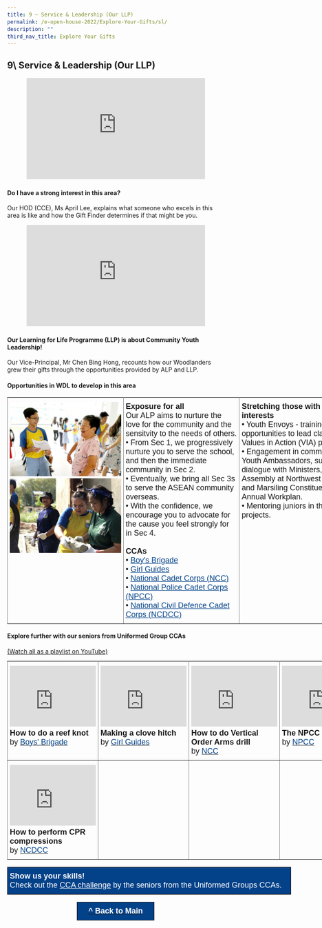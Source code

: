 ```yaml
---
title: 9 – Service & Leadership (Our LLP)
permalink: /e-open-house-2022/Explore-Your-Gifts/sl/
description: ""
third_nav_title: Explore Your Gifts
---
```

## 9\ Service & Leadership (Our LLP)

<center><iframe width="415" height="235" src="https://www.youtube.com/embed/RyRzw7FbIl8" title="WDL Gift Finder Report - Service & Leadership" frameborder="0" allow="accelerometer; autoplay; clipboard-write; encrypted-media; gyroscope; picture-in-picture" allowfullscreen></iframe></center>

#### Do I have a strong interest in this area?

Our HOD (CCE), Ms April Lee, explains what someone who excels in this area is like and how the Gift Finder determines if that might be you.

<center><iframe width="415" height="235" src="https://www.youtube.com/embed/qXI4tRuRMUk" title="Growing gifts through our distinctive programmes" frameborder="0" allow="accelerometer; autoplay; clipboard-write; encrypted-media; gyroscope; picture-in-picture" allowfullscreen></iframe></center>

#### Our Learning for Life Programme (LLP) is about Community Youth Leadership!

Our Vice-Principal, Mr Chen Bing Hong, recounts how our Woodlanders grew their gifts through the opportunities provided by ALP and LLP.

#### Opportunities in WDL to develop in this area

<style type="text/css">
.tg  {border-collapse:collapse;border-spacing:0;margin:0px auto;}
.tg td{border-color:black;border-style:solid;border-width:1px;font-family:Arial, sans-serif;font-size:14px;
  overflow:hidden;padding:10px 5px;word-break:normal;}
.tg th{border-color:black;border-style:solid;border-width:1px;font-family:Arial, sans-serif;font-size:14px;
  font-weight:normal;overflow:hidden;padding:10px 5px;word-break:normal;}
.tg .tg-fuxe{border-color:inherit;font-size:18px;text-align:left;vertical-align:top}
</style>
<table class="tg" style="undefined;table-layout: fixed; width: 810px">
<colgroup>
<col style="width: 270px">
<col style="width: 270px">
<col style="width: 270px">
</colgroup>
<tbody>
  <tr>
    <td class="tg-fuxe"><img src="/images/llp.jpeg" 
     style="width:100%"><br><img src="/images/llp2.jpeg" 
     style="width:100%"></td>
    <td class="tg-fuxe"><span style="font-weight:600;font-style:inherit">Exposure for all</span><br><span style="font-style:inherit">Our ALP aims to nurture the love for the community and the sensitvity to the needs of others.</span><br><span style="font-weight:400;font-style:normal">•</span><span style="font-weight:400;font-style:inherit"> From Sec 1, we progressively nurture you to serve the school, and then the immediate community in Sec 2.</span><br><span style="font-weight:400;font-style:normal">•</span><span style="font-weight:400;font-style:inherit"> Eventually, we bring all Sec 3s to serve the ASEAN community overseas.</span><br><span style="font-weight:400;font-style:normal">•</span><span style="font-weight:400;font-style:inherit"> With the confidence, we encourage you to advocate for the cause you feel strongly for in Sec 4.</span><br><br><span style="font-weight:600;font-style:inherit">CCAs</span><br><span style="font-weight:400;font-style:normal">• </span><a href="/ccas/uniformed-groups/#1" target="_blank" rel="noopener noreferrer"><span style="font-style:inherit;text-decoration:underline;color:#034289">Boy's Brigade</span></a><br><span style="font-weight:400;font-style:normal">• </span><a href="/ccas/uniformed-groups/#2" target="_blank" rel="noopener noreferrer"><span style="font-weight:400;font-style:inherit;text-decoration:underline;color:#034289">Girl Guides</span></a><br><span style="font-weight:400;font-style:normal">• </span><a href="/ccas/uniformed-groups/#3" target="_blank" rel="noopener noreferrer"><span style="font-weight:400;font-style:inherit;text-decoration:underline;color:#034289">National Cadet Corps (NCC)</span></a><br><span style="font-weight:400;font-style:normal">• </span><a href="/ccas/uniformed-groups/#5" target="_blank" rel="noopener noreferrer"><span style="font-weight:400;font-style:inherit;text-decoration:underline;color:#034289">National Police Cadet Corps (NPCC)</span></a><br><span style="font-weight:400;font-style:normal">• </span><a href="/ccas/uniformed-groups/#4" target="_blank" rel="noopener noreferrer"><span style="font-weight:400;font-style:inherit;text-decoration:underline;color:#034289">National Civil Defence Cadet Corps (NCDCC)</span></a><br></td>
    <td class="tg-fuxe"><span style="font-weight:600;font-style:inherit">Stretching those with strong interests</span><br><span style="font-weight:400;font-style:normal">•</span><span style="font-weight:400;font-style:inherit"> Youth Envoys - training and opportunities to lead class Values in Action (VIA) projects.</span><br><span style="font-weight:400;font-style:normal">•</span><span style="font-weight:400;font-style:inherit"> Engagement in community by Youth Ambassadors, such as dialogue with Ministers, Youth Assembly at Northwest CDC, and Marsiling Constituency Annual Workplan.</span><br><span style="font-weight:400;font-style:normal">•</span><span style="font-weight:400;font-style:inherit"> Mentoring juniors in their VIA projects.</span></td>
  </tr>
</tbody>
</table>


#### Explore further with our seniors from Uniformed Group CCAs

[(Watch all as a playlist on YouTube)](https://www.youtube.com/playlist?list=PL3LU17pYOYNI-omxmTYgHQF9ayrm00z8U)

<style type="text/css">
.tg  {border-collapse:collapse;border-spacing:0;margin:0px auto;}
.tg td{border-color:black;border-style:solid;border-width:1px;font-family:Arial, sans-serif;font-size:14px;
  overflow:hidden;padding:10px 5px;word-break:normal;}
.tg th{border-color:black;border-style:solid;border-width:1px;font-family:Arial, sans-serif;font-size:14px;
  font-weight:normal;overflow:hidden;padding:10px 5px;word-break:normal;}
.tg .tg-fuxe{border-color:inherit;font-size:18px;text-align:left;vertical-align:top}
</style>
<table class="tg" style="undefined;table-layout: fixed; width: 800px">
<colgroup>
<col style="width: 200px">
<col style="width: 200px">
<col style="width: 200px">
<col style="width: 200px">
</colgroup>
<tbody>
  <tr>
    <td class="tg-fuxe"><iframe width="200" height="141" src="https://www.youtube.com/embed/MbjgygIQuTw" title="How to do a reef knot (Boys' Brigade)" frameborder="0" allow="accelerometer; autoplay; clipboard-write; encrypted-media; gyroscope; picture-in-picture" allowfullscreen></iframe><span style="font-weight:bold;font-style:normal">How to do a reef knot</span><br><span style="font-weight:400;font-style:normal">by </span><a href="https://woodlandssec.moe.edu.sg/ccas/uniformed-groups/#boys-brigade" target="_blank" rel="noopener noreferrer"><span style="font-weight:inherit;font-style:inherit;color:#034289">Boys' Brigade</span></a></td>
    <td class="tg-fuxe"><iframe width="200" height="141" src="https://www.youtube.com/embed/_3-w_QupSCc" title="Making a clove hitch (Girl Guides)" frameborder="0" allow="accelerometer; autoplay; clipboard-write; encrypted-media; gyroscope; picture-in-picture" allowfullscreen></iframe><span style="font-weight:bold;font-style:normal">Making a clove hitch</span><br>by <a href="https://woodlandssec.moe.edu.sg/ccas/uniformed-groups/#girl-guides" target="_blank" rel="noopener noreferrer"><span style="color:#034289">Girl Guides</span></a></td>
    <td class="tg-fuxe"><iframe width="200" height="141" src="https://www.youtube.com/embed/05LBeJJmp5w" title="How to do Vertical Order Arms drill (NCC)" frameborder="0" allow="accelerometer; autoplay; clipboard-write; encrypted-media; gyroscope; picture-in-picture" allowfullscreen></iframe><span style="font-weight:bold;font-style:normal">How to do Vertical Order Arms drill</span><br>by <a href="https://woodlandssec.moe.edu.sg/ccas/uniformed-groups/#ncc" target="_blank" rel="noopener noreferrer"><span style="font-weight:inherit;font-style:inherit;color:#034289">NCC</span></a></td>
    <td class="tg-fuxe"><iframe width="200" height="141" src="https://www.youtube.com/embed/yrZrmkvd6CY" title="The NPCC Experience (NPCC)" frameborder="0" allow="accelerometer; autoplay; clipboard-write; encrypted-media; gyroscope; picture-in-picture" allowfullscreen></iframe><span style="font-weight:bold;font-style:normal">The NPCC Experience</span><br>by <a href="https://woodlandssec.moe.edu.sg/ccas/uniformed-groups/#npcc" target="_blank" rel="noopener noreferrer"><span style="font-weight:inherit;font-style:inherit;color:#034289">NPCC</span></a></td>
  </tr>
  <tr>
    <td class="tg-fuxe"><iframe width="200" height="141" src="https://www.youtube.com/embed/43IsRDJOnfE" title="How to perform CPR compressions (NCDCC)" frameborder="0" allow="accelerometer; autoplay; clipboard-write; encrypted-media; gyroscope; picture-in-picture" allowfullscreen></iframe><span style="font-weight:bold;font-style:normal">How to perform CPR compressions</span><br>by <a href="https://woodlandssec.moe.edu.sg/ccas/uniformed-groups/#ncdcc" target="_blank" rel="noopener noreferrer"><span style="font-weight:inherit;font-style:inherit;color:#034289">NCDCC</span></a></td>
    <td class="tg-fuxe"></td>
    <td class="tg-fuxe"></td>
    <td class="tg-fuxe"></td>
  </tr>
</tbody>
</table>

<br>

<style type="text/css">
.tg  {border-collapse:collapse;border-spacing:0;margin:0px auto;}
.tg td{border-color:black;border-style:solid;border-width:1px;font-family:Arial, sans-serif;font-size:14px;
  overflow:hidden;padding:10px 5px;word-break:normal;}
.tg th{border-color:black;border-style:solid;border-width:1px;font-family:Arial, sans-serif;font-size:14px;
  font-weight:normal;overflow:hidden;padding:10px 5px;word-break:normal;}
.tg .tg-hqaq{background-color:#034289;color:#ffffff;font-size:18px;text-align:left;vertical-align:top}
</style>
<table class="tg" style="undefined;table-layout: fixed; width: 660px">
<colgroup>
<col style="width: 660px">
</colgroup>
<tbody>
  <tr>
    <td class="tg-hqaq"><span style="font-weight:600;font-style:normal">Show us your skills!</span><br><span style="font-weight:400;font-style:normal">Check out the </span><a href="/e-open-house-2022/cca-challenge/" target="_blank" rel="noopener noreferrer"><span style="font-style:inherit;text-decoration:underline;color:#FFF;background-color:#034289">CCA challenge</span></a> by the seniors from the Uniformed Groups CCAs.</td>
  </tr>
</tbody>
</table>

<br>

<style type="text/css">
.tg  {border-collapse:collapse;border-spacing:0;margin:0px auto;}
.tg td{border-color:black;border-style:solid;border-width:1px;font-family:Arial, sans-serif;font-size:14px;
  overflow:hidden;padding:10px 5px;word-break:normal;}
.tg th{border-color:black;border-style:solid;border-width:1px;font-family:Arial, sans-serif;font-size:14px;
  font-weight:normal;overflow:hidden;padding:10px 5px;word-break:normal;}
.tg .tg-w45d{background-color:#034289;color:#ffffff;font-size:18px;font-weight:bold;text-align:center;vertical-align:top}
</style>
<table class="tg" style="undefined;table-layout: fixed; width: 180px">
<colgroup>
<col style="width: 180px">
</colgroup>
<tbody>
  <tr>
    <td class="tg-w45d"><a href="/e-open-house-2022/Explore-Your-Gifts/explore-your-gifts/"><span style="color:#FFF;background-color:#034289">^ Back to Main</span></a></td>
  </tr>
</tbody>
</table>